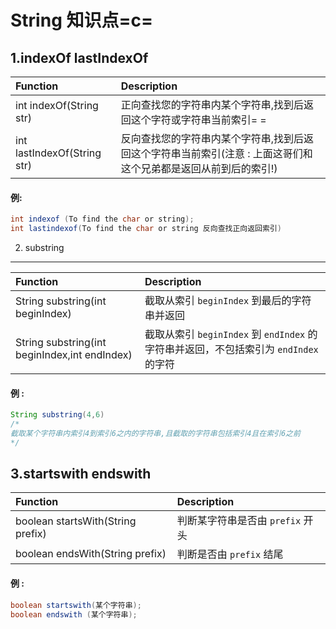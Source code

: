 String 知识点=c=
===

1.indexOf lastIndexOf
---

| Function | Description |
|:- |:- |
| int indexOf(String str) | 正向查找您的字符串内某个字符串,找到后返回这个字符或字符串当前索引= = |
| int lastIndexOf(String str) | 反向查找您的字符串内某个字符串,找到后返回这个字符串当前索引(注意 : 上面这哥们和这个兄弟都是返回从前到后的索引!)  |

#### 例:

```java
int indexof (To find the char or string);
int lastindexof(To find the char or string 反向查找正向返回索引)
```

2. substring
---

| Function | Description |
|:- |:- |
| String substring(int beginIndex) | 截取从索引 `beginIndex` 到最后的字符串并返回 |
| String substring(int beginIndex,int endIndex) | 截取从索引 `beginIndex` 到 `endIndex` 的字符串并返回，不包括索引为 `endIndex` 的字符 | 

#### 例 :
```java
String substring(4,6)
/*
截取某个字符串内索引4到索引6之内的字符串,且截取的字符串包括索引4且在索引6之前
*/
```

3.startswith endswith
---

| Function | Description |
|:- |:- |
| boolean startsWith(String prefix) | 判断某字符串是否由 `prefix` 开头 |
| boolean endsWith(String prefix) | 判断是否由 `prefix` 结尾 |

#### 例 : 
```java
boolean startswith(某个字符串);
boolean endswith (某个字符串);
```
